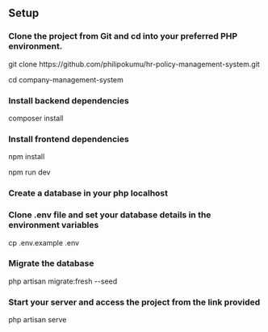 ## Setup

### Clone the project from Git and cd into your preferred PHP environment.

<p>git clone https://github.com/philipokumu/hr-policy-management-system.git</p>
<p> cd company-management-system</p>

### Install backend dependencies

composer install

### Install frontend dependencies

npm install

npm run dev

### Create a database in your php localhost

### Clone .env file and set your database details in the environment variables

cp .env.example .env

### Migrate the database

php artisan migrate:fresh --seed

### Start your server and access the project from the link provided

php artisan serve
